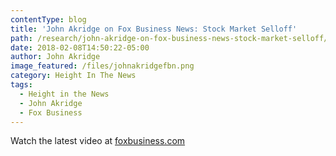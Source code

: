 ```yaml
---
contentType: blog
title: 'John Akridge on Fox Business News: Stock Market Selloff'
path: /research/john-akridge-on-fox-business-news-stock-market-selloff/
date: 2018-02-08T14:50:22-05:00
author: John Akridge
image_featured: /files/johnakridgefbn.png
category: Height In The News
tags:
  - Height in the News
  - John Akridge
  - Fox Business
---
```

<script type="text/javascript" src="http://video.foxbusiness.com/v/embed.js?id=5729436984001&w=466&h=263"></script><noscript>Watch the latest video at <a href="http://www.foxbusiness.com">foxbusiness.com</a></noscript>
